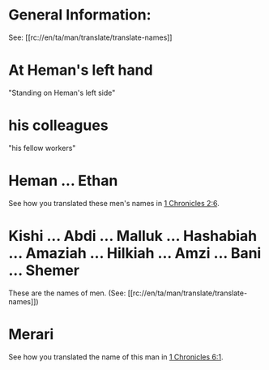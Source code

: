 # General Information:

See: [[rc://en/ta/man/translate/translate-names]]

# At Heman's left hand

"Standing on Heman's left side"

# his colleagues

"his fellow workers"

# Heman ... Ethan

See how you translated these men's names in [1 Chronicles 2:6](../02/05.md).

# Kishi ... Abdi ... Malluk ... Hashabiah ... Amaziah ... Hilkiah ... Amzi ... Bani ... Shemer

These are the names of men. (See: [[rc://en/ta/man/translate/translate-names]])

# Merari

See how you translated the name of this man in [1 Chronicles 6:1](./01.md).

